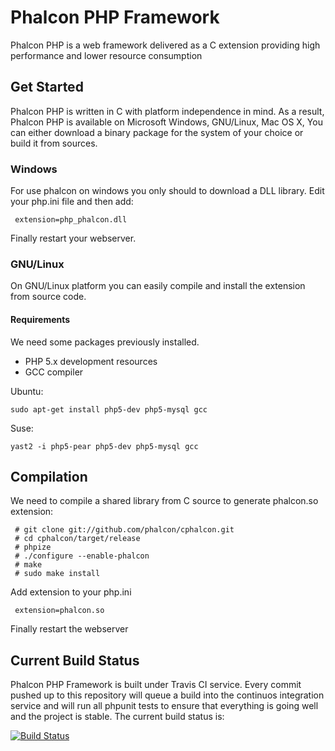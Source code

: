 Phalcon PHP Framework
=====================

Phalcon PHP is a web framework delivered as a C extension providing high performance and lower resource consumption

Get Started
-----------

Phalcon PHP is written in C with platform independence in mind. As a result, Phalcon PHP is available on Microsoft Windows, GNU/Linux, Mac OS X, You can either download a binary package for the system of your choice or build it from sources.
### Windows

For use phalcon on windows you only should to download a DLL library. Edit your php.ini file and then add:

     extension=php_phalcon.dll

Finally restart your webserver.

### GNU/Linux

On GNU/Linux platform you can easily compile and install the extension from source code.

#### Requirements
We need some packages previously installed.

* PHP 5.x development resources
* GCC compiler

Ubuntu:

    sudo apt-get install php5-dev php5-mysql gcc

Suse:

    yast2 -i php5-pear php5-dev php5-mysql gcc

Compilation
-----------

We need to compile a shared library from C source to generate phalcon.so extension:

     # git clone git://github.com/phalcon/cphalcon.git
     # cd cphalcon/target/release
     # phpize
     # ./configure --enable-phalcon
     # make
     # sudo make install
 
Add extension to your php.ini

     extension=phalcon.so

Finally restart the webserver

Current Build Status
--------------------

Phalcon PHP Framework is built under Travis CI service. Every commit pushed up to this repository
will queue a build into the continuos integration service and will run all phpunit tests to ensure that 
everything is going well and the project is stable. The current build status is:

[![Build Status](https://secure.travis-ci.org/phalcon/cphalcon.png?branch=master)](http://travis-ci.org/phalcon/cphalcon)
